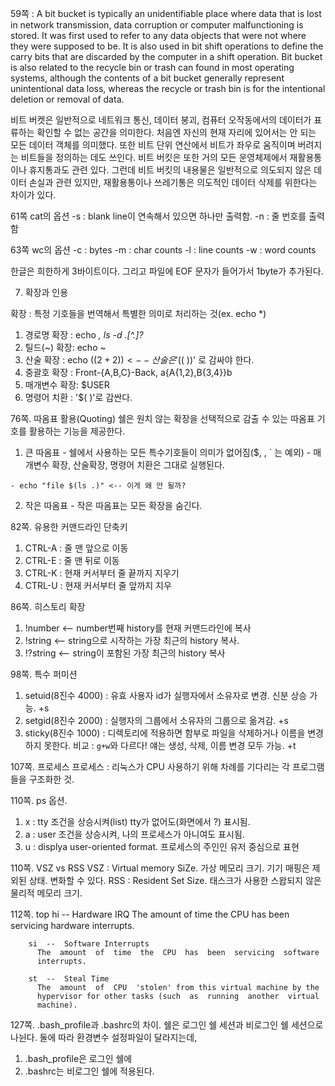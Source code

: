 59쪽
: A bit bucket is typically an unidentifiable place where data that is lost in network transmission, data corruption or computer malfunctioning is stored. It was first used to refer to any data objects that were not where they were supposed to be. It is also used in bit shift operations to define the carry bits that are discarded by the computer in a shift operation. Bit bucket is also related to the recycle bin or trash can found in most operating systems, although the contents of a bit bucket generally represent unintentional data loss, whereas the recycle or trash bin is for the intentional deletion or removal of data.

비트 버켓은 일반적으로 네트워크 통신, 데이터 붕괴, 컴퓨터 오작동에서의 데이터가 표류하는 확인할 수 없는 공간을 의미한다. 처음엔 자신의 현재 자리에 있어서는 안 되는 모든 데이터 객체를 의미했다. 또한 비트 단위 연산에서 비트가 좌우로 움직이며 버려지는 비트들을 정의하는 데도 쓰인다. 비트 버킷은 또한 거의 모든 운영체제에서 재활용통이나 휴지통과도 관련 있다. 그런데 비트 버킷의 내용물은 일반적으로 의도되지 않은 데이터 손실과 관련 있지만, 재활용통이나 쓰레기통은 의도적인 데이터 삭제를 위한다는 차이가 있다.


61쪽 cat의 옵션
-s : blank line이 연속해서 있으면 하나만 출력함.
-n : 줄 번호를 출력함


63쪽 wc의 옵션
-c : bytes
-m : char counts
-l : line counts
-w : word counts

한글은 희한하게 3바이트이다.
그리고 파일에 EOF 문자가 들어가서 1byte가 추가된다.

7. 확장과 인용

확장 : 특정 기호들을 번역해서 특별한 의미로 처리하는 것(ex. echo *)

  1. 경로명 확장 : echo *, ls -d .[^.]?*
  2. 틸드(~) 확장: echo ~
  3. 산술 확장   : echo $((2+2))  <-- 산술은 '$(( ))' 로 감싸야 한다.
  4. 중괄호 확장 : Front-{A,B,C}-Back, a{A{1,2},B{3,4}}b
  5. 매개변수 확장: $USER
  6. 명령어 치환 : '$( )'로 감싼다.


76쪽. 따옴표 활용(Quoting)
쉘은 원치 않는 확장을 선택적으로 감출 수 있는 따옴표 기호를 활용하는 기능을 제공한다.

  1. 큰 따옴표
    - 쉘에서 사용하는 모든 특수기호들이 의미가 없어짐($, \, ` 는 예외)
    - 매개변수 확장, 산술확장, 명령어 치환은 그대로 실행된다.

    - echo "file $(ls .)" <-- 이게 왜 안 될까?

  2. 작은 따옴표
    - 작은 따옴표는 모든 확장을 숨긴다.

82쪽. 유용한 커맨드라인 단축키
  1. CTRL-A : 줄 맨 앞으로 이동
  2. CTRL-E : 줄 맨 뒤로 이동
  3. CTRL-K : 현재 커서부터 줄 끝까지 지우기
  4. CTRL-U : 현재 커서부터 줄 앞까지 지우

86쪽. 히스토리 확장
  1. !number <-- number번째 history를 현재 커맨드라인에 복사
  2. !string <-- string으로 시작하는 가장 최근의 history 복사.
  3. !?string <-- string이 포함된 가장 최근의 history 복사

98쪽. 특수 퍼미션
  1. setuid(8진수 4000) : 유효 사용자 id가 실행자에서 소유자로 변경. 신분 상승 가능. +s
  2. setgid(8진수 2000) : 실행자의 그룹에서 소유자의 그룹으로 옮겨감. +s
  3. sticky(8진수 1000) : 디렉토리에 적용하면 함부로 파일을 삭제하거나 이름을 변경하지 못한다.
                          비교 : `g+w`와 다르다! 얘는 생성, 삭제, 이름 변경 모두 가능. +t


107쪽. 프로세스
  프로세스 : 리눅스가 CPU 사용하기 위해 차례를 기다리는 각 프로그램들을 구조화한 것.

110쪽. ps 옵션.
  1. x : tty 조건을 상승시켜(list) tty가 없어도(화면에서 ?) 표시됨.
  2. a : user 조건을 상승시켜, 나의 프로세스가 아니여도 표시됨.
  3. u : displya user-oriented format. 프로세스의 주인인 유저 중심으로 표현


110쪽. VSZ vs RSS
  VSZ : Virtual memory SiZe. 가상 메모리 크기. 기기 매핑은 제외된 상태. 변화할 수 있다.
  RSS : Resident Set Size. 태스크가 사용한 스왑되지 않은 물리적 메모리 크기.


112쪽. top
	hi  --  Hardware IRQ
          The  amount  of  time  the  CPU  has  been  servicing  hardware
          interrupts.

        si  --  Software Interrupts
          The  amount  of  time  the  CPU  has  been  servicing  software
          interrupts.

        st  --  Steal Time
          The  amount  of  CPU  'stolen' from this virtual machine by the
          hypervisor for other tasks (such  as  running  another  virtual
          machine).


127쪽. .bash_profile과 .bashrc의 차이.
  쉘은 로그인 쉘 세션과 비로그인 쉘 세션으로 나뉜다.
  둘에 따라 환경변수 설정파일이 달라지는데,

  1. .bash_profile은 로그인 쉘에
  2. .bashrc는 비로그인 쉘에 적용된다.
